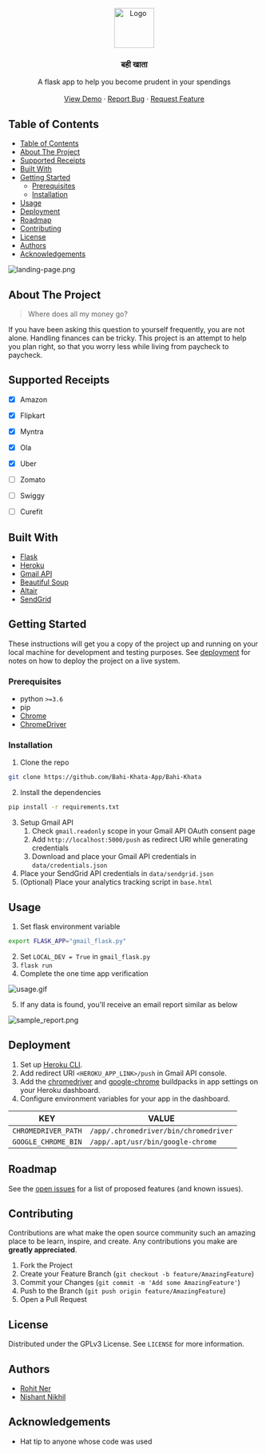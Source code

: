 <!-- PROJECT LOGO -->
<br />
<div align="center">
    <a href="https://github.com/Bahi-Khata-App/Bahi-Khata">
      <img src="static/images/bahi_khata.png" alt="Logo" height="80">
    </a>
    <h3 align="center">बही खाता</h3>

  <div align="center">
    A flask app to help you become prudent in your spendings
    <br />
    <br />
    <a href="https://bahi-khata-app.herokuapp.com">View Demo</a>
    ·
    <a href="https://github.com/Bahi-Khata-App/Bahi-Khata/issues">Report Bug</a>
    ·
    <a href="https://github.com/Bahi-Khata-App/Bahi-Khata/issues">Request Feature</a>
  </div>
</div>



<!-- TABLE OF CONTENTS -->
## Table of Contents

- [Table of Contents](#table-of-contents)
- [About The Project](#about-the-project)
- [Supported Receipts](#supported-receipts)
- [Built With](#built-with)
- [Getting Started](#getting-started)
  - [Prerequisites](#prerequisites)
  - [Installation](#installation)
- [Usage](#usage)
- [Deployment](#deployment)
- [Roadmap](#roadmap)
- [Contributing](#contributing)
- [License](#license)
- [Authors](#authors)
- [Acknowledgements](#acknowledgements)


![landing-page.png](static/images/landing-page.png)


<!-- ABOUT THE PROJECT -->
## About The Project

> Where does all my money go?

If you have been asking this question to yourself frequently, you are not alone. Handling finances can be tricky. This project is an attempt to help you plan right, so that you worry less while living from paycheck to paycheck.


## Supported Receipts

- [x] Amazon

- [x] Flipkart

- [x] Myntra

- [x] Ola

- [x] Uber

- [ ] Zomato

- [ ] Swiggy

- [ ] Curefit


## Built With

* [Flask](https://flask.palletsprojects.com/en/1.1.x)
* [Heroku](http://heroku.com)
* [Gmail API](https://developers.google.com/gmail/api)
* [Beautiful Soup](https://www.crummy.com/software/BeautifulSoup)
* [Altair](https://altair-viz.github.io)
* [SendGrid](https://sendgrid.com)



<!-- GETTING STARTED -->
## Getting Started

These instructions will get you a copy of the project up and running on your local machine for development and testing purposes. See [deployment](#deployment) for notes on how to deploy the project on a live system.

### Prerequisites

* python `>=3.6`
* pip
* [Chrome](https://www.google.com/chrome)
* [ChromeDriver](https://chromedriver.chromium.org)


### Installation

1. Clone the repo
```sh
git clone https://github.com/Bahi-Khata-App/Bahi-Khata
```
2. Install the dependencies
```sh
pip install -r requirements.txt
```
3. Setup Gmail API
   1. Check `gmail.readonly` scope in your Gmail API OAuth consent page
   2. Add `http://localhost:5000/push` as redirect URI while generating credentials
   3. Download and place your Gmail API credentials in `data/credentials.json`
4. Place your SendGrid API credentials in `data/sendgrid.json`
5. (Optional) Place your analytics tracking script in `base.html`


<!-- USAGE EXAMPLES -->
## Usage

1. Set flask environment variable
```sh
export FLASK_APP="gmail_flask.py"
```
2. Set `LOCAL_DEV = True` in `gmail_flask.py`
3. `flask run`
4. Complete the one time app verification

![usage.gif](static/images/usage.gif)

5. If any data is found, you'll receive an email report similar as below

![sample_report.png](static/images/sample_report.png)


<!-- DEPLOYMENT -->
## Deployment

1. Set up [Heroku CLI](https://devcenter.heroku.com/articles/heroku-cli).
2. Add redirect URI `<HEROKU_APP_LINK>/push` in Gmail API console.
3. Add the [chromedriver](https://github.com/heroku/heroku-buildpack-chromedriver) and [google-chrome](https://github.com/heroku/heroku-buildpack-google-chrome) buildpacks in app settings on your Heroku dashboard.
4. Configure environment variables for your app in the dashboard.

| KEY                 | VALUE                                 |
| ------------------- | ------------------------------------- |
| `CHROMEDRIVER_PATH` | `/app/.chromedriver/bin/chromedriver` |
| `GOOGLE_CHROME_BIN` | `/app/.apt/usr/bin/google-chrome`     |


<!-- ROADMAP -->
## Roadmap

See the [open issues](https://github.com/Bahi-Khata-App/Bahi-Khata/issues) for a list of proposed features (and known issues).



<!-- CONTRIBUTING -->
## Contributing

Contributions are what make the open source community such an amazing place to be learn, inspire, and create. Any contributions you make are **greatly appreciated**.

1. Fork the Project
2. Create your Feature Branch (`git checkout -b feature/AmazingFeature`)
3. Commit your Changes (`git commit -m 'Add some AmazingFeature'`)
4. Push to the Branch (`git push origin feature/AmazingFeature`)
5. Open a Pull Request



<!-- LICENSE -->
## License

Distributed under the GPLv3 License. See `LICENSE` for more information.


<!-- AUTHORS -->
## Authors

* [Rohit Ner](https://github.com/rohitner)
* [Nishant Nikhil](https://github.com/nishnik)


<!-- ACKNOWLEDGEMENTS -->
## Acknowledgements

* Hat tip to anyone whose code was used